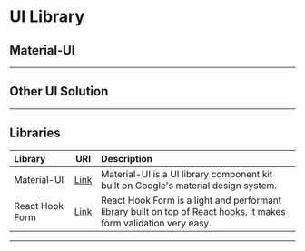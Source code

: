 # UI Library

## Material-UI

<hr/>

## Other UI Solution

<hr/>

## Libraries

| Library         |                 URI                  | Description                                                                                                        |
| :-------------- | :----------------------------------: | :----------------------------------------------------------------------------------------------------------------- |
| Material-UI     |   [Link](https://material-ui.com/)   | Material-UI is a UI library component kit built on Google's material design system.                                |
| React Hook Form | [Link](https://react-hook-form.com/) | React Hook Form is a light and performant library built on top of React hooks, it makes form validation very easy. |

<hr/>
